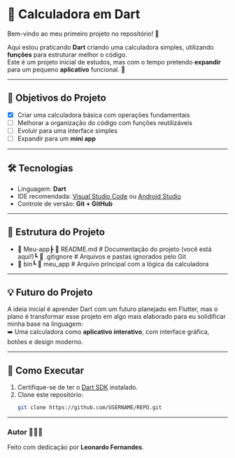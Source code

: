 # 🧮 Calculadora em Dart

Bem-vindo ao meu primeiro projeto no repositório! 🚀  

Aqui estou praticando **Dart** criando uma calculadora simples, utilizando **funções** para estruturar melhor o código.  
Este é um projeto inicial de estudos, mas com o tempo pretendo **expandir** para um pequeno **aplicativo** funcional. 📱

---

## 📌 Objetivos do Projeto
- [x] Criar uma calculadora básica com operações fundamentais  
- [ ] Melhorar a organização do código com funções reutilizáveis  
- [ ] Evoluir para uma interface simples  
- [ ] Expandir para um **mini app**  

---

## 🛠️ Tecnologias
- Linguagem: **Dart**  
- IDE recomendada: [Visual Studio Code](https://code.visualstudio.com/) ou [Android Studio](https://developer.android.com/studio)  
- Controle de versão: **Git + GitHub**  

---

## 📂 Estrutura do Projeto
- 📁 Meu-app┣ 📄 README.md # Documentação do projeto (você está aqui!)┗ 📄 .gitignore # Arquivos e pastas ignorados pelo Git
- 📁 bin┗ 📄 meu_app # Arquivo principal com a lógica da calculadora


---

## 💡 Futuro do Projeto
A ideia inicial é aprender Dart com um futuro planejado em Flutter, mas o plano é transformar esse projeto em algo mais elaborado para eu solidificar minha base na linguagem:  
➡️ Uma calculadora como **aplicativo interativo**, com interface gráfica, botões e design moderno.  

---

## 🚀 Como Executar
1. Certifique-se de ter o [Dart SDK](https://dart.dev/get-dart) instalado.  
2. Clone este repositório:  
   ```bash
   git clone https://github.com/USERNAME/REPO.git

---

### Autor 👨🏼‍💻
Feito com dedicação por **Leonardo Fernandes**.  
